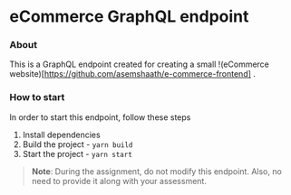 # eCommerce GraphQL endpoint

### About

This is a GraphQL endpoint created for creating a small !(eCommerce website)[https://github.com/asemshaath/e-commerce-frontend] .

### How to start

In order to start this endpoint, follow these steps

1. Install dependencies
2. Build the project - `yarn build`
3. Start the project - `yarn start`

>**Note**: During the assignment, do not modify this endpoint. Also, no need to provide it along with your assessment.
